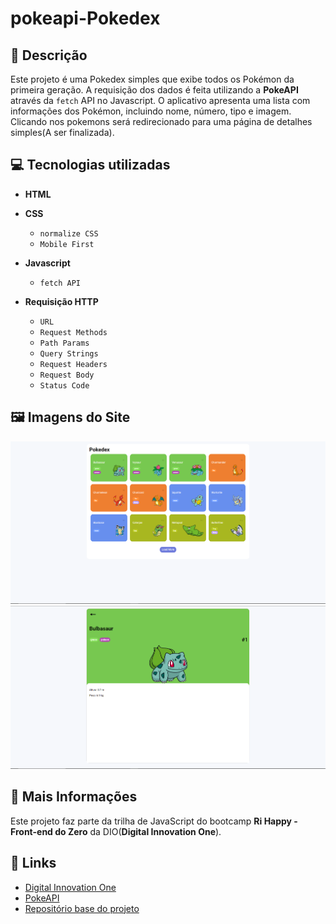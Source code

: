 # pokeapi-Pokedex

## 📃 Descrição

Este projeto é uma Pokedex simples que exibe todos os Pokémon da primeira geração. A requisição dos dados é feita utilizando a **PokeAPI** através da `fetch` API no Javascript. O aplicativo apresenta uma lista com informações dos Pokémon, incluindo nome, número, tipo e imagem. Clicando nos pokemons será redirecionado para uma página de detalhes simples(A ser finalizada).

## 💻 Tecnologias utilizadas
* **HTML**

* **CSS**
    * `normalize CSS`
    * `Mobile First`
      
* **Javascript**
    * `fetch API`
      
* **Requisição HTTP**
    * `URL`
    * `Request Methods`
    * `Path Params`
    * `Query Strings`
    * `Request Headers`
    * `Request Body`
    * `Status Code`

## 🖼 Imagens do Site

![Tela Principal](./assets/images/menu.png)
![Detalhes Pokemon](./assets/images/details.png)

## 📌 Mais Informações

Este projeto faz parte da trilha de JavaScript do bootcamp **Ri Happy - Front-end do Zero** da DIO(**Digital Innovation One**).

## 🔗 Links

- [Digital Innovation One](https://www.dio.me/)
- [PokeAPI](https://pokeapi.co)
- [Repositório base do projeto](https://github.com/digitalinnovationone/js-developer-pokedex)

